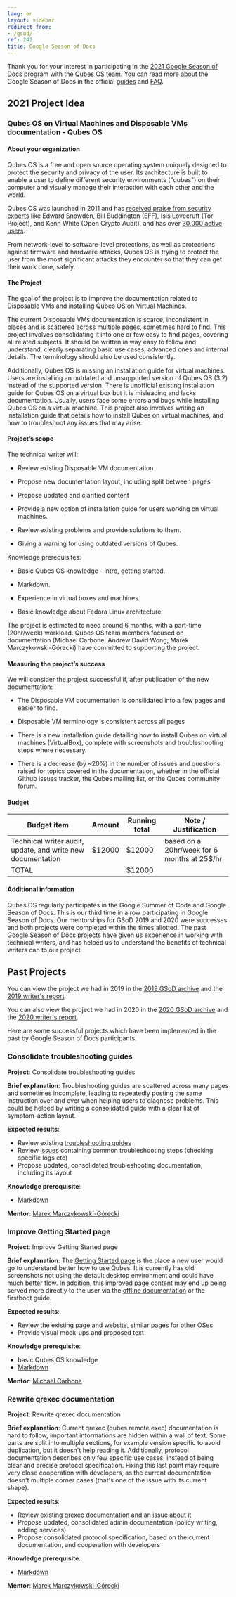 ```yaml
---
lang: en
layout: sidebar
redirect_from:
- /gsod/
ref: 242
title: Google Season of Docs
---
```



Thank you for your interest in participating in the [2021 Google Season of Docs](https://developers.google.com/season-of-docs/) program with the [Qubes OS team](/team/). You can read more about the Google Season of Docs in the official [guides](https://developers.google.com/season-of-docs/docs/) and [FAQ](https://developers.google.com/season-of-docs/docs/faq).

## 2021 Project Idea 

### Qubes OS on Virtual Machines and Disposable VMs documentation - Qubes OS

#### About your organization

Qubes OS is a free and open source operating system uniquely designed to protect the security and privacy of the user. Its architecture is built to enable a user to define different security environments ("qubes") on their computer and visually manage their interaction with each other and the world.

Qubes OS was launched in 2011 and has [received praise from security experts](https://www.qubes-os.org/experts/) like Edward Snowden, Bill Buddington (EFF), Isis Lovecruft (Tor Project), and Kenn White (Open Crypto Audit), and has over [30,000 active users](https://www.qubes-os.org/statistics/).

From network-level to software-level protections, as well as protections against firmware and hardware attacks, Qubes OS is trying to protect the user from the most significant attacks they encounter so that they can get their work done, safely.

#### The Project

The goal of the project is to improve the documentation related to Disposable VMs and installing Qubes OS on Virtual Machines.

The current Disposable VMs documentation is scarce, inconsistent in places and is scattered across multiple pages, sometimes hard to find. This project involves consolidating it into one or few easy to find pages, covering all related subjects. It should be written in way easy to follow and understand, clearly separating basic use cases, advanced ones and internal details. The terminology should also be used consistently.

Additionally, Qubes OS is missing an installation guide for virtual machines. Users are installing an outdated and unsupported version of Qubes OS (3.2) instead of the supported version. There is unofficial existing installation guide for Qubes OS on a virtual box but it is misleading and lacks documentation. Usually, users face some errors and bugs while installing Qubes OS on a virtual machine. This project also involves writing an installation guide that details how to install Qubes on virtual machines, and how to troubleshoot any issues that may arise. 

#### Project’s scope

The technical writer will:

* Review existing Disposable VM documentation

* Propose new documentation layout, including split between pages

* Propose updated and clarified content

* Provide a new option of installation guide for users working on virtual machines. 

* Review existing problems and provide solutions to them. 

* Giving a warning for using outdated versions of Qubes.

Knowledge prerequisites:

* Basic Qubes OS knowledge - intro, getting started.

* Markdown.

* Experience in virtual boxes and machines.

* Basic knowledge about Fedora Linux architecture.

The project is estimated to need around 6 months, with a part-time (20hr/week) workload. Qubes OS team members focused on documentation (Michael Carbone, Andrew David Wong, Marek Marczykowski-Górecki) have committed to supporting the project.

#### Measuring the project’s success

We will consider the project successful if, after publication of the new documentation:

* The Disposable VM documentation is consilidated into a few pages and easier to find.

* Disposable VM terminology is consistent across all pages

* There is a new installation guide detailing how to install Qubes on virtual machines (VirtualBox), complete with screenshots and troubleshooting steps where necessary. 

* There is a decrease (by ~20%) in the number of issues and questions raised for topics covered in the documentation, whether in the official Github issues tracker, the Qubes mailing list, or the Qubes community forum.

#### Budget

| Budget item | Amount | Running total | Note / Justification |
|-|-|-|-|
| Technical writer audit, update, and write new documentation | $12000 | $12000 | based on a 20hr/week for 6 months at 25$/hr |
| TOTAL |  | $12000 |  |

#### Additional information 
Qubes OS regularly participates in the Google Summer of Code and Google Season of Docs. This is our third time in a row participating in Google Season of Docs. Our mentorships for GSoD 2019 and 2020 were successes and both projects were completed 
within the times allotted. The past Google Season of Docs projects have given us experience in working with technical writers, and has helped us to understand the benefits of technical writers can to our project

## Past Projects

You can view the project we had in 2019 in the [2019 GSoD archive](https://developers.google.com/season-of-docs/docs/2019/participants/project-qubes) and the [2019 writer's report](https://refre.ch/report-qubesos/).

You can also view the project we had in 2020 in the [2020 GSoD archive](https://developers.google.com/season-of-docs/docs/2020/participants/project-qubesos-c1e0) and the [2020 writer's report](https://gist.github.com/PROTechThor/bfe9b8b28295d88c438b6f6c754ae733).

Here are some successful projects which have been implemented in the past by Google Season of Docs participants. 

### Consolidate troubleshooting guides

**Project**: Consolidate troubleshooting guides

**Brief explanation**: Troubleshooting guides are scattered across many pages and sometimes incomplete, leading to repeatedly posting the same instruction over and over when helping users to diagnose problems.
This could be helped by writing a consolidated guide with a clear list of symptom-action layout.

**Expected results**:

- Review existing [troubleshooting guides](/doc/#troubleshooting)
- Review [issues](https://github.com/QubesOS/qubes-issues/issues?q=is%3Aopen+is%3Aissue+label%3A%22C%3A+doc%22) containing common troubleshooting steps (checking specific logs etc)
- Propose updated, consolidated troubleshooting documentation, including its layout

**Knowledge prerequisite**:

- [Markdown](https://daringfireball.net/projects/markdown/)

**Mentor**: [Marek Marczykowski-Górecki](/team/)

### Improve Getting Started page

**Project**: Improve Getting Started page

**Brief explanation**: The [Getting Started page](https://www.qubes-os.org/getting-started/) is the place a new user would go to understand better how to use Qubes. It is currently has old screenshots not using the default desktop environment and could have much better flow. In addition, this improved page content may end up being served more directly to the user via the [offline documentation](https://github.com/QubesOS/qubes-issues/issues/1019) or the firstboot guide. 

**Expected results**: 

 - Review the existing page and website, similar pages for other OSes
 - Provide visual mock-ups and proposed text 

**Knowledge prerequisite**: 

- basic Qubes OS knowledge
- [Markdown](https://daringfireball.net/projects/markdown/)

**Mentor**: [Michael Carbone](/team/)

### Rewrite qrexec documentation

**Project**: Rewrite qrexec documentation

**Brief explanation**: Current qrexec (qubes remote exec) documentation is hard to follow, important informations are hidden within a wall of text.
Some parts are split into multiple sections, for example version specific to avoid duplication, but it doesn't help reading it.
Additionally, protocol documentation describes only few specific use cases, instead of being clear and precise protocol specification.
Fixing this last point may require very close cooperation with developers, as the current documentation doesn't multiple corner cases (that's one of the issue with its current shape).

**Expected results**:

- Review existing [qrexec documentation](https://www.qubes-os.org/doc/qrexec3/) and an [issue about it](https://github.com/QubesOS/qubes-issues/issues/1392)
- Propose updated, consolidated admin documentation (policy writing, adding services)
- Propose consolidated protocol specification, based on the current documentation, and cooperation with developers

**Knowledge prerequisite**:

- [Markdown](https://daringfireball.net/projects/markdown/)

**Mentor**: [Marek Marczykowski-Górecki](/team/)

